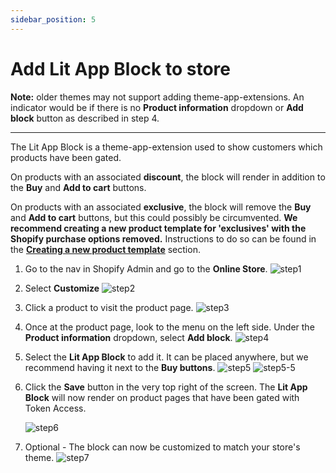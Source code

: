 ```yaml
---
sidebar_position: 5
---
```


# Add Lit App Block to store

**Note:** older themes may not support adding theme-app-extensions. An indicator would be if there is no **Product
information** dropdown or **Add block** button as described in step 4.

---

The Lit App Block is a theme-app-extension used to show customers which products have been gated.

On products with an associated **discount**, the block will render in addition to the **Buy** and **Add to cart**
buttons.

On products with an associated **exclusive**, the block will remove the **Buy** and **Add to cart** buttons, but this
could possibly be circumvented.
**We recommend creating a new product template for 'exclusives' with the Shopify purchase options removed.**
Instructions to do so can be found in the **[Creating a new product template](creating-a-new-product-template.md)**
section.

1. Go to the nav in Shopify Admin and go to the **Online Store**.
   ![step1](/img/shopify_add_block/shopify_add_block_1.png)

2. Select **Customize**
   ![step2](/img/shopify_add_block/shopify_add_block_2.png)

3. Click a product to visit the product page.
   ![step3](/img/shopify_add_block/shopify_add_block_3.png)

4. Once at the product page, look to the menu on the left side. Under the **Product information** dropdown, select **Add
   block**.
   ![step4](/img/shopify_add_block/shopify_add_block_4.png)

5. Select the **Lit App Block** to add it. It can be placed anywhere, but we recommend having it next to the **Buy
   buttons**.
   ![step5](/img/shopify_add_block/shopify_add_block_5.png)
   ![step5-5](/img/shopify_add_block/shopify_add_block_5-5.png)


7. Click the **Save** button in the very top right of the screen. The **Lit App Block** will now render on product pages
   that have been gated with Token Access.

   ![step6](/img/shopify_add_block/shopify_add_block_6.png)

8. Optional - The block can now be customized to match your store's theme.
   ![step7](/img/shopify_add_block/shopify_add_block_7.png)


